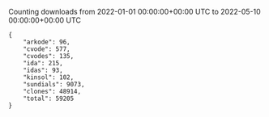 
Counting downloads from 2022-01-01 00:00:00+00:00 UTC to 2022-05-10 00:00:00+00:00 UTC

```
{
    "arkode": 96,
    "cvode": 577,
    "cvodes": 135,
    "ida": 215,
    "idas": 93,
    "kinsol": 102,
    "sundials": 9073,
    "clones": 48914,
    "total": 59205
}
```
